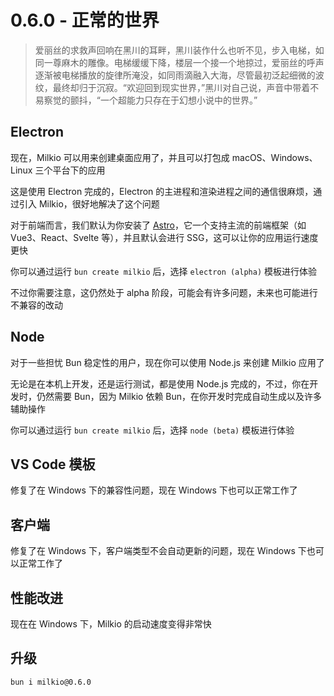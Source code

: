 # 0.6.0 - 正常的世界

> 爱丽丝的求救声回响在黑川的耳畔，黑川装作什么也听不见，步入电梯，如同一尊麻木的雕像。电梯缓缓下降，楼层一个接一个地掠过，爱丽丝的呼声逐渐被电梯播放的旋律所淹没，如同雨滴融入大海，尽管最初泛起细微的波纹，最终却归于沉寂。“欢迎回到现实世界，”黑川对自己说，声音中带着不易察觉的颤抖，“一个超能力只存在于幻想小说中的世界。”

## Electron

现在，Milkio 可以用来创建桌面应用了，并且可以打包成 macOS、Windows、Linux 三个平台下的应用

这是使用 Electron 完成的，Electron 的主进程和渲染进程之间的通信很麻烦，通过引入 Milkio，很好地解决了这个问题

对于前端而言，我们默认为你安装了 [Astro](https://astro.build/)，它一个支持主流的前端框架（如 Vue3、React、Svelte 等），并且默认会进行 SSG，这可以让你的应用运行速度更快

你可以通过运行 `bun create milkio` 后，选择 `electron (alpha)` 模板进行体验

不过你需要注意，这仍然处于 alpha 阶段，可能会有许多问题，未来也可能进行不兼容的改动

## Node

对于一些担忧 Bun 稳定性的用户，现在你可以使用 Node.js 来创建 Milkio 应用了

无论是在本机上开发，还是运行测试，都是使用 Node.js 完成的，不过，你在开发时，仍然需要 Bun，因为 Milkio 依赖 Bun，在你开发时完成自动生成以及许多辅助操作

你可以通过运行 `bun create milkio` 后，选择 `node (beta)` 模板进行体验

## VS Code 模板

修复了在 Windows 下的兼容性问题，现在 Windows 下也可以正常工作了

## 客户端

修复了在 Windows 下，客户端类型不会自动更新的问题，现在 Windows 下也可以正常工作了

## 性能改进

现在在 Windows 下，Milkio 的启动速度变得非常快

## 升级

```
bun i milkio@0.6.0
```
